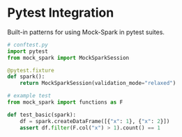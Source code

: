 # Pytest Integration

Built-in patterns for using Mock-Spark in pytest suites.

```python
# conftest.py
import pytest
from mock_spark import MockSparkSession

@pytest.fixture
def spark():
    return MockSparkSession(validation_mode="relaxed")
```

```python
# example test
from mock_spark import functions as F

def test_basic(spark):
    df = spark.createDataFrame([{"x": 1}, {"x": 2}])
    assert df.filter(F.col("x") > 1).count() == 1
```

